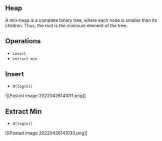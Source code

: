 ## Heap
A min-heap is a complete binary tree, where each node is smaller than its children. Thus, the root is the minimum element of the tree.

## Operations
- `insert`
- `extract_min`

## Insert
- `O(log(n))`

![[Pasted image 20220426141011.png]]

## Extract Min
- `O(log(n))`

![[Pasted image 20220426141033.png]]